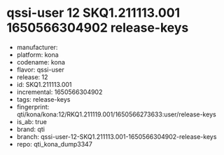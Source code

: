 # qssi-user 12 SKQ1.211113.001 1650566304902 release-keys
- manufacturer: 
- platform: kona
- codename: kona
- flavor: qssi-user
- release: 12
- id: SKQ1.211113.001
- incremental: 1650566304902
- tags: release-keys
- fingerprint: qti/kona/kona:12/RKQ1.211119.001/1650566273633:user/release-keys
- is_ab: true
- brand: qti
- branch: qssi-user-12-SKQ1.211113.001-1650566304902-release-keys
- repo: qti_kona_dump3347
